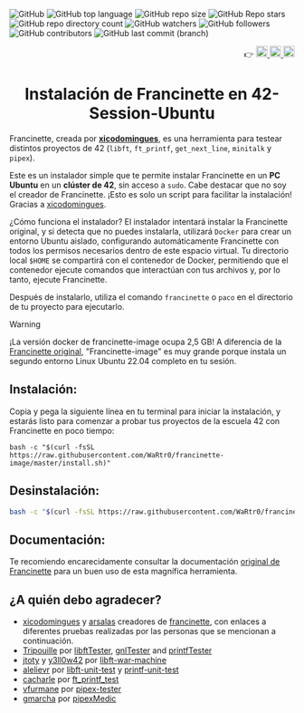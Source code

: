 ![GitHub](https://img.shields.io/github/license/WaRtr0/francinette-image) ![GitHub top language](https://img.shields.io/github/languages/top/WaRtr0/francinette-image) ![GitHub repo size](https://img.shields.io/github/repo-size/WaRtr0/francinette-image) ![GitHub Repo stars](https://img.shields.io/github/stars/WaRtr0/francinette-image) ![GitHub repo directory count](https://img.shields.io/github/directory-file-count/WaRtr0/francinette-image) ![GitHub watchers](https://img.shields.io/github/watchers/WaRtr0/francinette-image) ![GitHub followers](https://img.shields.io/github/followers/WaRtr0) ![GitHub contributors](https://img.shields.io/github/contributors/WaRtr0/francinette-image) ![GitHub last commit (branch)](https://img.shields.io/github/last-commit/WaRtr0/francinette-image/master)

<div align="right">
  👉
  <a href="https://github.com/WaRtr0/francinette-image/blob/master/README.md">
    <img height="20px" src="https://github-production-user-asset-6210df.s3.amazonaws.com/25512932/282272296-82e81111-e524-439b-b971-900ce90d0603.png" alt="en">
  </a>
   <a href="https://github.com/WaRtr0/francinette-image/blob/master/README_FR.md">
    <img height="20px" src="https://github-production-user-asset-6210df.s3.amazonaws.com/25512932/282272298-f8be0b14-1175-41e8-9ff9-91eb29c35779.png" alt="fr">
  </a>
  <a href="https://github.com/WaRtr0/francinette-image/blob/master/README_ES.md">
    <img height="20px" src="https://github.com/user-attachments/assets/02babee0-5442-43f3-8062-71b946f3d62f" alt="es">
  </a>
</div>
<h1 align="center">Instalación de Francinette en <strong>42-Session-Ubuntu</strong></h1>

Francinette, creada por **[xicodomingues](https://github.com/xicodomingues)**, es una herramienta para testear distintos proyectos de 42 (`libft`, `ft_printf`, `get_next_line`, `minitalk` y `pipex`).

Este es un instalador simple que te permite instalar Francinette en un **PC Ubuntu** en un **clúster de 42**, sin acceso a `sudo`. Cabe destacar que no soy el creador de Francinette. ¡Esto es solo un script para facilitar la instalación! Gracias a [xicodomingues](https://github.com/xicodomingues).

¿Cómo funciona el instalador? El instalador intentará instalar la Francinette original, y si detecta que no puedes instalarla, utilizará `Docker` para crear un entorno Ubuntu aislado, configurando automáticamente Francinette con todos los permisos necesarios dentro de este espacio virtual. Tu directorio local `$HOME` se compartirá con el contenedor de Docker, permitiendo que el contenedor ejecute comandos que interactúan con tus archivos y, por lo tanto, ejecute Francinette.

Después de instalarlo, utiliza el comando `francinette` o `paco` en el directorio de tu proyecto para ejecutarlo.

> [!warning]
> ¡La versión docker de francinette-image ocupa 2,5 GB!
> A diferencia de la [Francinette original](https://github.com/xicodomingues/francinette/tree/master#readme), "Francinette-image" es muy grande porque instala un segundo entorno Linux Ubuntu 22.04 completo en tu sesión.

## Instalación:

Copia y pega la siguiente línea en tu terminal para iniciar la instalación, y estarás listo para comenzar a probar tus proyectos de la escuela 42 con Francinette en poco tiempo:

```shell
bash -c "$(curl -fsSL https://raw.githubusercontent.com/WaRtr0/francinette-image/master/install.sh)"
```

## Desinstalación:

```bash
bash -c "$(curl -fsSL https://raw.githubusercontent.com/WaRtr0/francinette-image/master/uninstall.sh)"
```

## Documentación:

Te recomiendo encarecidamente consultar la documentación [original de Francinette](https://github.com/xicodomingues/francinette/tree/master#readme) para un buen uso de esta magnífica herramienta.

## ¿A quién debo agradecer?

* [xicodomingues](https://github.com/xicodomingues) y [arsalas](https://github.com/arsalas) creadores de [francinette](https://github.com/xicodomingues/francinette), con enlaces a diferentes pruebas realizadas por las personas que se mencionan a continuación.
* [Tripouille](https://github.com/Tripouille) por [libftTester](https://github.com/Tripouille/libftTester), [gnlTester](https://github.com/Tripouille/gnlTester) and [printfTester](https://github.com/Tripouille/printfTester)
* [jtoty](https://github.com/jtoty) y [y3ll0w42](https://github.com/y3ll0w42) por [libft-war-machine](https://github.com/y3ll0w42/libft-war-machine)
* [alelievr](https://github.com/alelievr) por [libft-unit-test](https://github.com/alelievr/libft-unit-test) y [printf-unit-test](https://github.com/alelievr/printf-unit-test)
* [cacharle](https://github.com/cacharle) por [ft_printf_test](https://github.com/cacharle/ft_printf_test)
* [vfurmane](https://github.com/vfurmane) por [pipex-tester](https://github.com/vfurmane/pipex-tester)
* [gmarcha](https://github.com/gmarcha) por [pipexMedic](https://github.com/gmarcha/pipexMedic)
